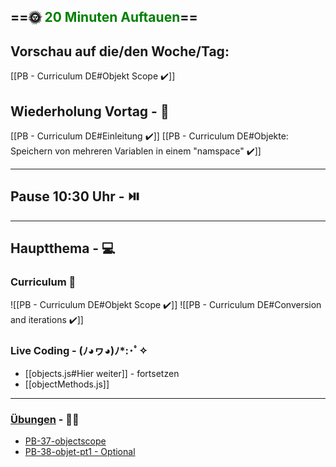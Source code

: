 ## ==🌞 <font style="color:green">20 Minuten Auftauen</font>==

## Vorschau auf die/den Woche/Tag:

[[PB - Curriculum DE#Objekt Scope ✔️]]

## Wiederholung Vortag  - 📖

[[PB - Curriculum DE#Einleitung ✔️]]
[[PB - Curriculum DE#Objekte: Speichern von mehreren Variablen in einem "namspace" ✔️]]

---

## Pause 10:30 Uhr - ⏯️

---

## Hauptthema - 💻

### Curriculum 📝
![[PB - Curriculum DE#Objekt Scope ✔️]]
![[PB - Curriculum DE#Conversion and iterations ✔️]]


### Live Coding -  (ﾉ◕ヮ◕)ﾉ*:･ﾟ✧

- [[objects.js#Hier weiter]] - fortsetzen
-   [[objectMethods.js]]

---

### [Übungen](https://classroom.github.com/classrooms/113973596-fbw-wd-22-d07-ubungsaufgaben) - 🏋️‍♂️

-   [PB-37-objectscope](https://github.com/DigitalCareerInstitute/PB-datastructure-objectscope/tree/main)
- [PB-38-objet-pt1 - Optional](https://github.com/DigitalCareerInstitute/PB-objects-pt1/blob/main/README_DE.md)
